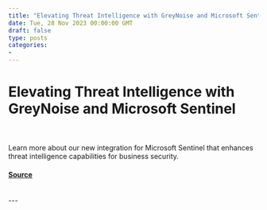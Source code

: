 ```yaml
---
title: "Elevating Threat Intelligence with GreyNoise and Microsoft Sentinel"
date: Tue, 28 Nov 2023 00:00:00 GMT
draft: false
type: posts
categories: 
- 
---
```

# Elevating Threat Intelligence with GreyNoise and Microsoft Sentinel

<br/>

<br/>
Learn more about our new integration for Microsoft Sentinel that enhances threat intelligence capabilities for business security.

#### [Source](https://www.greynoise.io/blog/elevating-threat-intelligence-with-greynoise-and-microsoft-sentinel)

<br/>
---
